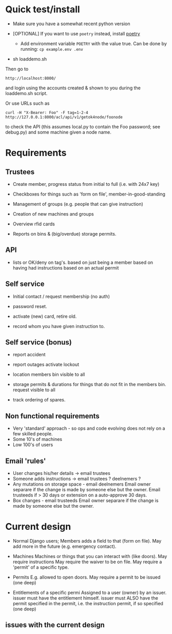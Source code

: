 # Quick test/install

-	Make sure you have a somewhat recent python version

-   [OPTIONAL] If you want to use `poetry` instead, install [poetry](https://python-poetry.org/docs/#installation)
    - Add environment variable `POETRY` with the value true. Can be done by running: `cp example.env .env`

-	sh loaddemo.sh

Then go to

	http://localhost:8000/

and login using the accounts created & shown to you during the loaddemo.sh script.

Or use URLs such as

	curl -H "X-Bearer: Foo" -F tag=1-2-4 http://127.0.0.1:8000/acl/api/v1/getok4node/foonode

to check  the API (this assumes local.py to contain the Foo password; see debug.py) and some machine
given a node name.

# Requirements

## Trustees
-	Create member, progress status from initial to full (i.e. with 24x7 key)

-	Checkboxes for things such as 'form on file', member-in-good-standing

-	Management of groups (e.g. people that can give instruction)

-	Creation of new machines and groups

-	Overview rfid cards

-	Reports on bins & (big/overdue) storage permits.

## API

-	lists or OK/deny on tag's.
		based on just being a member
		based on having had instructions
		based on an actual permit

## Self service

-	Initial contact / request membership (no auth)

-	password reset.

-	activate (new) card, retire old.

-	record whom you have given instruction to.


## Self service (bonus)

-	report accident

- 	report outages
	activate lockout

-	location members bin
		visible to all

-	storage permits & durations for things that do not fit in the members bin.
		request
		visible to all

-	track ordering of spares.

## Non functional requirements

- Very 'standard' approach - so ops and code evolving does not rely on a few skilled people.
- Some 10's of machines
- Low 100's of users

## Email 'rules'

- User changes his/her details -> email trustees
- Someone adds instructions -> email trustees ? deelnemers ?
- Any mutations on storage space - email deelnemers
  Email owner separare if the change is made by someone else but the owner.
  Email trusteeds if > 30 days or extension on a auto-approve 30 days.
- Box changes - email trusteeds
  Email owner separare if the change is made by someone else but the owner.

# Current design

- Normal Django users; Members adds a field to that (form on file). May
	add more in the future (e.g. emergency contact).

- Machines
	Machines or things that you can interact with (like doors).
	May require instructions
	May require the waiver to be on file.
	May require a 'permit' of a specific type.

- Permits
	E.g. allowed to open doors.
	May require a permit to be issued (one deep)

- Entitlements
	of a specific permi
	Assigned to a user (owner) by an issuer.
	issuer must have the entitlement himself.
	issuer must ALSO have the permit specified in the permit,
	i.e. the instruction permit, if so specified (one deep)

## issues with the current design
